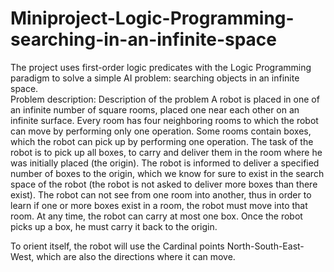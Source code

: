 # Miniproject-Logic-Programming-searching-in-an-infinite-space
The project uses first-order logic predicates with the Logic Programming paradigm to solve a simple AI problem: searching objects in an infinite space.\
Problem description: Description of the problem
A robot is placed in one of an infinite number of square rooms, placed one near
each other on an infinite surface. Every room has four neighboring rooms to
which the robot can move by performing only one operation.
Some rooms contain boxes, which the robot can pick up by performing one
operation. The task of the robot is to pick up all boxes, to carry and deliver them
in the room where he was initially placed (the origin). The robot is informed
to deliver a specified number of boxes to the origin, which we know for sure to
exist in the search space of the robot (the robot is not asked to deliver more
boxes than there exist).
The robot can not see from one room into another, thus in order to learn
if one or more boxes exist in a room, the robot must move into that room. At
any time, the robot can carry at most one box. Once the robot picks up a box,
he must carry it back to the origin.

To orient itself, the robot will use the Cardinal points North-South-East-
West, which are also the directions where it can move.

